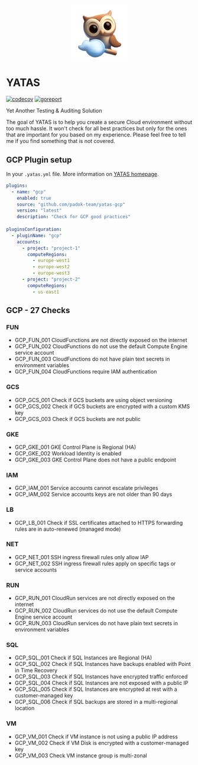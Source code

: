 <p align="center">
<img src="docs/auditory.png" alt="yatas-logo" width="30%">
<p align="center">

# YATAS

[![codecov](https://codecov.io/gh/StanGirard/yatas-template/branch/main/graph/badge.svg?token=OFGny8Za4x)](https://codecov.io/gh/StanGirard/YATAS) [![goreport](https://goreportcard.com/badge/github.com/stangirard/yatas-template)](https://goreportcard.com/badge/github.com/stangirard/yatas)

Yet Another Testing &amp; Auditing Solution

The goal of YATAS is to help you create a secure Cloud environment without too much hassle. It won't check for all best practices but only for the ones that are important for you based on my experience. Please feel free to tell me if you find something that is not covered.

## GCP Plugin setup

In your `.yatas.yml` file. More information on [YATAS homepage](https://github.com/padok-team/yatas).

```yaml
plugins:
  - name: "gcp"
    enabled: true
    source: "github.com/padok-team/yatas-gcp"
    version: "latest"
    description: "Check for GCP good practices"

pluginsConfiguration:
  - pluginName: "gcp"
    accounts:
      - project: "project-1"
        computeRegions:
          - europe-west1
          - europe-west2
          - europe-west3
      - project: "project-2"
        computeRegions:
          - us-east1
```

<!-- BEGIN_YATAS -->

## GCP - 27 Checks

### FUN
- GCP_FUN_001 CloudFunctions are not directly exposed on the internet
- GCP_FUN_002 CloudFunctions do not use the default Compute Engine service account
- GCP_FUN_003 CloudFunctions do not have plain text secrets in environment variables
- GCP_FUN_004 CloudFunctions require IAM authentication

### GCS
- GCP_GCS_001 Check if GCS buckets are using object versioning
- GCP_GCS_002 Check if GCS buckets are encrypted with a custom KMS key
- GCP_GCS_003 Check if GCS buckets are not public

### GKE
- GCP_GKE_001 GKE Control Plane is Regional (HA)
- GCP_GKE_002 Workload Identity is enabled
- GCP_GKE_003 GKE Control Plane does not have a public endpoint

### IAM
- GCP_IAM_001 Service accounts cannot escalate privileges
- GCP_IAM_002 Service accounts keys are not older than 90 days

### LB
- GCP_LB_001 Check if SSL certificates attached to HTTPS forwarding rules are in auto-renewed (managed mode)

### NET
- GCP_NET_001 SSH ingress firewall rules only allow IAP
- GCP_NET_002 SSH ingress firewall rules apply on specific tags or service accounts

### RUN
- GCP_RUN_001 CloudRun services are not directly exposed on the internet
- GCP_RUN_002 CloudRun services do not use the default Compute Engine service account
- GCP_RUN_003 CloudRun services do not have plain text secrets in environment variables

### SQL
- GCP_SQL_001 Check if SQL Instances are Regional (HA)
- GCP_SQL_002 Check if SQL Instances have backups enabled with Point in Time Recovery
- GCP_SQL_003 Check if SQL Instances have encrypted traffic enforced
- GCP_SQL_004 Check if SQL Instances are not exposed with a public IP
- GCP_SQL_005 Check if SQL Instances are encrypted at rest with a customer-managed key
- GCP_SQL_006 Check if SQL backups are stored in a multi-regional location

### VM
- GCP_VM_001 Check if VM instance is not using a public IP address
- GCP_VM_002 Check if VM Disk is encrypted with a customer-managed key
- GCP_VM_003 Check VM instance group is multi-zonal

<!-- END_YATAS -->

